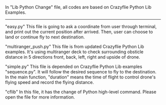 In "Lib Python Change" file, all codes are based on Crazyflie Python Lib Examples. 

------------------------------------

"easy.py" 
This file is going to ask a coordinate from user through terminal, 
and print out the current position after arrived. Then, user can choose 
to land or continue fly to next destination.

"multiranger_push.py" 
This file is from updated Crazyflie Python Lib examples. 
It's using multiranger deck to check surrounding obsticle distance 
in 5 directions front, back, left, right and upside of drone.

"simple.py"
This file is depended on Crazyflie Python Lib examples "sequence.py".
It will follow the desired sequence to fly to the destination. 
In the main function, "duration" means the time of flight to control
drone's flying speed and record the flying distance.

"cflib"
In this file, it has the change of Python high-level command. Please
open the file for more information.